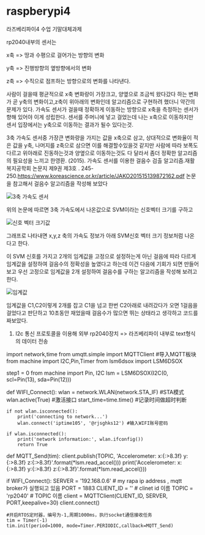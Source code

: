 # raspberypi4
라즈베리파이4 수업 기말대체과제

rp2040내부의 센서는 

x축 =>  땅과 수평으로 걸어가는 방향의 변화

y축 =>  진행방향의 옆방향에서의 변화

z축 =>  수직으로 점프하는 방향으로의 변화를 나타낸다.

사람이 걸을때 평균적으로 x축 변화랑이 가장크고, 양옆으로 조금씩 왔다갔다 하는 변화가 곧 y축의 변화이고,z축이 위아래의 변화인데 
알고리즘으로 구현하려 했더니 약간의 문제가 있다. 
가속도 센서가 걸을때 정확하게 이동하는 방향으로 x축을 측정하는 센서가 향해 있어야 이게 성립한다.
센서를 주머니에 넣고 걸었는데 나는 x축으로 이동하지만 센서 입장에서는 y축으로 이동하는 결과가 될수 있다는것.

3축 가속도 센서중 가장큰 변화량을 가지는 값을 x축으로 삼고, 상대적으로 변화율이 적은 값을 y축, 나머지를 z축으로 삼으면 이를 해결할수있을것 같지만
사람에 따라 보폭도 다르고 위아래로 진동하는것과 양옆으로 이동하는것도 다 달라서 좀더 정확한 알고리즘의 필요성을 느끼고
한영환. (2015). 가속도 센서를 이용한 걸음수 검출 알고리즘.재활복지공학회 논문지 제9권 제3호 . 245-250.https://www.koreascience.or.kr/article/JAKO201515139872162.pdf
논문을 참고해서 걸음수 알고리즘을 작성해 보았다

![3축 가속도 센서](https://user-images.githubusercontent.com/103232943/171842388-c15a1357-d271-4917-84c1-f5800d6bff2a.PNG)

위의 논문에 따르면 3축 가속도에서 나온값으로 SVM이라는 신호벡터 크기를 구하고

![신호 벡터 크기값](https://user-images.githubusercontent.com/103232943/171842590-84b360c8-582c-4f5c-910d-df0959be35f3.PNG)

그래프로 나타내면 x,y,z 축의 가속도 정보가 아래 SVM신호 벡터 크기 정보처럼 나온다고 한다.


이 SVM 신호를 가지고 2개의 임계값을 고정으로 설정하는게 아닌 걸음에 따라 다르게 임계값을 설정하여
걸음수의 정확성을 높였다고 하는데 이건 다음에 기회가 되면 만들어보고 우선 고정으로 임계값을 2개 설정하여 걸음수를 구하는 알고리즘을
작성해 보려고 한다.

![임계값](https://user-images.githubusercontent.com/103232943/171843793-6c8155eb-aa41-4a14-9d81-6b012197d51c.PNG)

임계값을 C1,C2이렇게 2개를 잡고 C1을 넘고 한번 C2아래로 내려갔다가 오면 1걸음을 걸었다고 판단하고 10초동안 재었을때 걸음수가 많으면 뛰는 상태라고 생각하고 코드를 짜보았다.

1.  I2c  통신 프로토콜을 이용해 외부 rp2040장치 => 라즈베리파이 내부로 text형식의 데이터 전송
 
import network,time
from umqtt.simple import MQTTClient #导入MQTT板块
from machine import I2C,Pin,Timer
from lsm6dsox import LSM6DSOX

step1 = 0
from machine import Pin, I2C
lsm = LSM6DSOX(I2C(0, scl=Pin(13), sda=Pin(12)))

def WIFI_Connect():
    wlan = network.WLAN(network.STA_IF) #STA模式
    wlan.active(True)                   #激活接口
    start_time=time.time()              #记录时间做超时判断

    if not wlan.isconnected():
        print('connecting to network...')
        wlan.connect('iptime105', '@rjsghks12') #输入WIFI账号密码
        
    if wlan.isconnected():
        print('network information:', wlan.ifconfig())
        return True    

def MQTT_Send(tim):
    client.publish(TOPIC, 'Accelerometer: x:{:>8.3f} y:{:>8.3f} z:{:>8.3f}'.format(*lsm.read_accel()))
    print('Accelerometer: x:{:>8.3f} y:{:>8.3f} z:{:>8.3f}'.format(*lsm.read_accel()))

if WIFI_Connect():
    SERVER = '192.168.0.6'   # my rapa ip address , mqtt broker가 실행되고 있음
    PORT = 1883
    CLIENT_ID = '' # clinet id 이름
    TOPIC = 'rp2040' # TOPIC 이름
    client = MQTTClient(CLIENT_ID, SERVER, PORT,keepalive=30)
    client.connect()

    #开启RTOS定时器，编号为-1,周期1000ms，执行socket通信接收任务
    tim = Timer(-1)
    tim.init(period=1000, mode=Timer.PERIODIC,callback=MQTT_Send)

